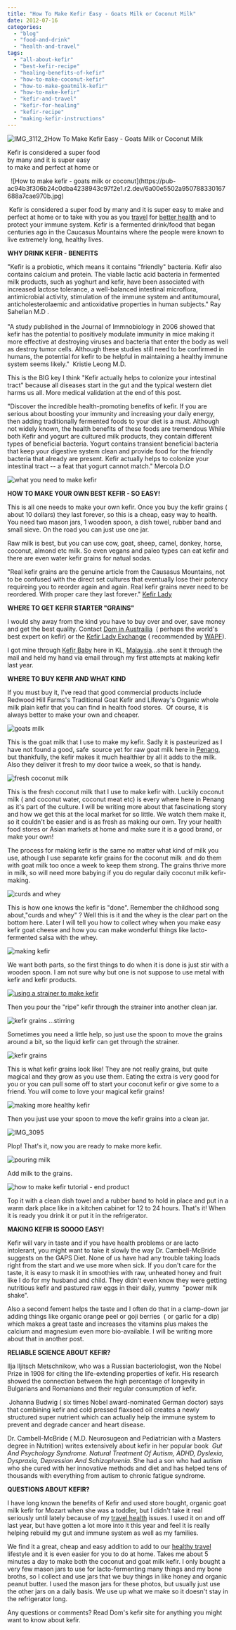 ```yaml
---
title: "How To Make Kefir Easy - Goats Milk or Coconut Milk"
date: 2012-07-16
categories: 
  - "blog"
  - "food-and-drink"
  - "health-and-travel"
tags: 
  - "all-about-kefir"
  - "best-kefir-recipe"
  - "healing-benefits-of-kefir"
  - "how-to-make-coconut-kefir"
  - "how-to-make-goatmilk-kefir"
  - "how-to-make-kefir"
  - "kefir-and-travel"
  - "kefir-for-healing"
  - "kefir-recipe"
  - "making-kefir-instructions"
---
```


![IMG_3112_2](https://pub-ac94b3f306b24c0dba4238943c97f2e1.r2.dev/6a00e5502a950788330177433a5eea970d.jpg)How To Make Kefir Easy - 
Goats Milk or Coconut Milk

Kefir is considered a super food  
by many and it is super easy  
to make and perfect at home or  
  

<!--more-->   ![How to make kefir - goats milk or coconut](https://pub-ac94b3f306b24c0dba4238943c97f2e1.r2.dev/6a00e5502a950788330167688a7cae970b.jpg)

 Kefir is considered a super food by many and it is super easy to make and perfect at home or to take with you as you [travel](https://pub-ac94b3f306b24c0dba4238943c97f2e1.r2.dev/2012/06/healthy-food-and-travel.html "healthy food and travel") for [better health](https://pub-ac94b3f306b24c0dba4238943c97f2e1.r2.dev/2012/04/health-organic-raw-foods-and-travel.html "how to get better health") and to protect your immune system. Kefir is a fermented drink/food that began centuries ago in the Caucasus Mountains where the people were known to live extremely long, healthy lives.  
  
**WHY DRINK KEFIR - BENEFITS**  
  
  
"Kefir is a probiotic, which means it contains "friendly" bacteria. Kefir also contains calcium and protein. The viable lactic acid bacteria in fermented milk products, such as yoghurt and kefir, have been associated with increased lactose tolerance, a well-balanced intestinal microflora, antimicrobial activity, stimulation of the immune system and antitumoural, anticholesterolaemic and antioxidative properties in human subjects." Ray Sahelian M.D .[  
](http://www.raysahelian.com/)[  
](http://www.raysahelian.com/)"A study published in the Journal of Immnobiology in 2006 showed that kefir has the potential to positively modulate immunity in mice making it more effective at destroying viruses and bacteria that enter the body as well as destroy tumor cells. Although these studies still need to be confirmed in humans, the potential for kefir to be helpful in maintaining a healthy immune system seems likely."  Kristie Leong M.D.  
  
This is the BIG key I think "Kefir actually helps to colonize your intestinal tract" because all diseases start in the gut and the typical western diet harms us all. More medical validation at the end of this post.  
  
"Discover the incredible health-promoting benefits of kefir. If you are serious about boosting your immunity and increasing your daily energy, then adding traditionally fermented foods to your diet is a must. Although not widely known, the health benefits of these foods are tremendous While both Kefir and yogurt are cultured milk products, they contain different types of beneficial bacteria. Yogurt contains transient beneficial bacteria that keep your digestive system clean and provide food for the friendly bacteria that already are present. Kefir actually helps to colonize your intestinal tract -- a feat that yogurt cannot match." Mercola D.O

![what you need to make kefir](https://pub-ac94b3f306b24c0dba4238943c97f2e1.r2.dev/6a00e5502a950788330176167f669a970c.jpg)  
  
  
**HOW TO MAKE YOUR OWN BEST KEFIR - SO EASY!**  
  
This is all one needs to make your own kefir. Once you buy the kefir grains ( about 10 dollars) they last forever, so this is a cheap, easy way to health. You need two mason jars, 1 wooden spoon, a dish towel, rubber band and small sieve. On the road you can just use one jar.  
  
Raw milk is best, but you can use cow, goat, sheep, camel, donkey, horse, coconut, almond etc milk. So even vegans and paleo types can eat kefir and there are even water kefir grains for natual sodas.  
  
"Real kefir grains are the genuine article from the Causasus Mountains, not to be confused with the direct set cultures that eventually lose their potency requireing you to reorder again and again. Real kefir grains never need to be reordered. With proper care they last forever." [Kefir Lady](http://www.kefirlady.com/ "kefir lady")  
  
**WHERE TO GET KEFIR STARTER "GRAINS"**  
  
I would shy away from the kind you have to buy over and over, save money and get the best quality. Contact [Dom in Austrailia](http://users.sa.chariot.net.au/~dna/kefirpage.html "Dom's kefir ")  ( perhaps the world's best expert on kefir) or the [Kefir Lady Exchange](http://health.groups.yahoo.com/group/Good_Kefir_Grains/ "kefir lady exchange") ( recommended by [WAPF](http://www.westonaprice.org/ "weston price foundation")).   
  
I got mine through [Kefir Baby](http://enzymo.wordpress.com/category/kefir/ "Kefir Baby where to get kefir grains in Asia") here in KL, [Malaysia](https://pub-ac94b3f306b24c0dba4238943c97f2e1.r2.dev/2012/07/typical-malaysia-local-style.html "Malaysia")...she sent it through the mail and held my hand via email through my first attempts at making kefir last year.  
  
**WHERE TO BUY KEFIR AND WHAT KIND**  
  
If you must buy it, I've read that good commercial products include Redwood Hill Farms's Traditional Goat Kefir and Lifeway's Organic whole milk plain kefir that you can find in health food stores.  Of course, it is always better to make your own and cheaper.

  
  
[](https://pub-ac94b3f306b24c0dba4238943c97f2e1.r2.dev/6a00e5502a9507883301761588de6d970c-300x225-1.jpg)![goats milk](https://pub-ac94b3f306b24c0dba4238943c97f2e1.r2.dev/6a00e5502a950788330167688a7e35970b-150x150-1.jpg)  
  
  
This is the goat milk that I use to make my kefir. Sadly it is pasteurized as I have not found a good, safe  source yet for raw goat milk here in [Penang](https://pub-ac94b3f306b24c0dba4238943c97f2e1.r2.dev/2012/05/penang-at-night.html "Penang"), but thankfully, the kefir makes it much healthier by all it adds to the milk. Also they deliver it fresh to my door twice a week, so that is handy.

![fresh coconut milk](https://pub-ac94b3f306b24c0dba4238943c97f2e1.r2.dev/6a00e5502a95078833017743658492970d.jpg)  
  
  
This is the fresh coconut milk that I use to make kefir with. Luckily coconut milk ( and coconut water, coconut meat etc) is every where here in Penang as it's part of the culture. I will be writing more about that fascinationg story and how we get this at the local market for so little. We watch them make it, so it couldn't be easier and is as fresh as making our own. Try your health food stores or Asian markets at home and make sure it is a good brand, or make your own!  
  
The process for making kefir is the same no matter what kind of milk you use, athough I use separate kefir grains for the coconut milk  and do them with goat milk too once a week to keep them strong. The grains thrive more in milk, so will need more babying if you do regular daily coconut milk kefir-making.  
  
[](https://pub-ac94b3f306b24c0dba4238943c97f2e1.r2.dev/6a00e5502a9507883301761588de6d970c-300x225-1.jpg)![curds and whey](https://pub-ac94b3f306b24c0dba4238943c97f2e1.r2.dev/6a00e5502a95078833017743658555970d-1024x768-1.jpg)  
  
  
This is how one knows the kefir is "done". Remember the childhood song about,"curds and whey" ? Well this is it and the whey is the clear part on the bottom here. Later I will tell you how to collect whey when you make easy kefir goat cheese and how you can make wonderful things like lacto-fermented salsa with the whey.  
  
[](https://pub-ac94b3f306b24c0dba4238943c97f2e1.r2.dev/6a00e5502a95078833016767933aca970b-150x150-1.jpg)![making kefir](https://pub-ac94b3f306b24c0dba4238943c97f2e1.r2.dev/6a00e5502a9507883301774365862b970d-1024x768-1.jpg)  
  
  
We want both parts, so the first things to do when it is done is just stir with a wooden spoon. I am not sure why but one is not suppose to use metal with kefir and kefir products.  
  
[](https://pub-ac94b3f306b24c0dba4238943c97f2e1.r2.dev/6a00e5502a9507883301761588de6d970c-300x225-1.jpg)[![using a strainer to make kefir](https://pub-ac94b3f306b24c0dba4238943c97f2e1.r2.dev/2025/09/6a00e5502a950788330167688a8120970b-150x150.jpg "using a strainer to make kefir")](https://pub-ac94b3f306b24c0dba4238943c97f2e1.r2.dev/6a00e5502a950788330167688a8120970b-150x150.jpg)  
  
  
Then you pour the "ripe" kefir through the strainer into another clean jar.  
  
[](https://pub-ac94b3f306b24c0dba4238943c97f2e1.r2.dev/6a00e5502a9507883301761588de6d970c-300x225-1.jpg)![kefir grains ...stirring](https://pub-ac94b3f306b24c0dba4238943c97f2e1.r2.dev/6a00e5502a950788330167688a81b0970b-1024x768-1.jpg)  
  
  
Sometimes you need a little help, so just use the spoon to move the grains around a bit, so the liquid kefir can get through the strainer.  
  
[](https://pub-ac94b3f306b24c0dba4238943c97f2e1.r2.dev/6a00e5502a95078833016767933aca970b-150x150-1.jpg)![kefir grains](https://pub-ac94b3f306b24c0dba4238943c97f2e1.r2.dev/6a00e5502a95078833017743658a38970d-300x225-1.jpg)  
  
  
This is what kefir grains look like! They are not really grains, but quite magical and they grow as you use them. Eating the extra is very good for you or you can pull some off to start your coconut kefir or give some to a friend. You will come to love your magical kefir grains!  
  
[](https://pub-ac94b3f306b24c0dba4238943c97f2e1.r2.dev/6a00e5502a950788330163069d241e970d-1024x768-1.jpg)![making more healthy kefir](https://pub-ac94b3f306b24c0dba4238943c97f2e1.r2.dev/6a00e5502a950788330176167f6e77970c-150x150-1.jpg)  
  
  
Then you just use your spoon to move the kefir grains into a clean jar.  
  
[](https://pub-ac94b3f306b24c0dba4238943c97f2e1.r2.dev/6a00e5502a950788330163069d241e970d-1024x768-1.jpg)![IMG_3095](https://pub-ac94b3f306b24c0dba4238943c97f2e1.r2.dev/6a00e5502a950788330176167f6f0c970c-1024x768-1.jpg)  
  
  
Plop! That's it, now you are ready to make more kefir.  
  
[](https://pub-ac94b3f306b24c0dba4238943c97f2e1.r2.dev/6a00e5502a95078833016767933aca970b-150x150-1.jpg)![pouring milk](https://pub-ac94b3f306b24c0dba4238943c97f2e1.r2.dev/6a00e5502a95078833017743658c37970d-150x150-1.jpg)  
  
  
Add milk to the grains.  
  
[](https://pub-ac94b3f306b24c0dba4238943c97f2e1.r2.dev/6a00e5502a95078833016767933aca970b-150x150-1.jpg)![how to make kefir tutorial - end product](https://pub-ac94b3f306b24c0dba4238943c97f2e1.r2.dev/6a00e5502a950788330176167f7052970c-768x576-1.jpg)  
  
  
Top it with a clean dish towel and a rubber band to hold in place and put in a warm dark place like in a kitchen cabinet for 12 to 24 hours. That's it! When it is ready you drink it or put it in the refrigerator.  
  
**MAKING KEFIR IS SOOOO EASY!**  
  
Kefir will vary in taste and if you have health problems or are lacto intolerant, you might want to take it slowly the way Dr. Cambell-McBride suggests on the GAPS Diet. None of us have had any trouble taking loads right from the start and we use more when sick. If you don't care for the taste, it is easy to mask it in smoothies with raw, unheated honey and fruit like I do for my husband and child. They didn't even know they were getting nutritious kefir and pastured raw eggs in their daily, yummy  "power milk shake".  
  
Also a second fement helps the taste and I often do that in a clamp-down jar adding things like organic orange peel or goji berries  ( or garlic for a dip) which makes a great taste and increases the vitamins plus makes the calcium and magnesium even more bio-available. I will be writing more about that in another post.  
  
**RELIABLE SCIENCE ABOUT KEFIR?**  
  
Ilja Iljitsch Metschnikow, who was a Russian bacteriologist, won the Nobel Prize in 1908 for citing the life-extending properties of kefir. His research showed the connection between the high percentage of longevity in Bulgarians and Romanians and their regular consumption of kefir.  
  
 Johanna Budwig ( six times Nobel award-nominated German doctor) says that combining kefir and cold pressed flaxseed oil creates a newly structured super nutrient which can actually help the immune system to prevent and degrade cancer and heart disease.  
  
Dr. Cambell-McBride ( M.D. Neurosugeon and Pediatrician with a Masters degree in Nutrition) writes extensively about kefir in her popular book  _Gut And Psychology Syndrome. Natural Treatment Of Autism, ADHD, Dyslexia, Dyspraxia, Depression And Schizophrenia._ She had a son who had autism who she cured with her innovative methods and diet and has helped tens of thousands with everything from autism to chronic fatigue syndrome.  
  
**QUESTIONS ABOUT KEFIR?**  
  
I have long known the benefits of Kefir and used store bought, organic goat milk kefir for Mozart when she was a toddler, but I didn't take it real seriously until lately because of my [travel health](https://pub-ac94b3f306b24c0dba4238943c97f2e1.r2.dev/2011/09/travel-health-secrets-for-long-term-digital-nomads.html "travel health") issues. I used it on and off last year, but have gotten a lot more into it this year and feel it is really helping rebuild my gut and immune system as well as my families.  
  
We find it a great, cheap and easy addition to add to our [healthy travel](https://pub-ac94b3f306b24c0dba4238943c97f2e1.r2.dev/2012/06/healthy-food-and-travel.html "health and travel") lifestyle and it is even easier for you to do at home. Takes me about 5 minutes a day to make both the coconut and goat milk kefir. I only bought a very few mason jars to use for lacto-fermenting many things and my bone broths, so I collect and use jars that we buy things in like honey and organic peanut butter. I used the mason jars for these photos, but usually just use the other jars on a daily basis. We use up what we make so it doesn't stay in the refrigerator long.  
  
Any questions or comments? Read Dom's kefir site for anything you might want to know about kefir.
